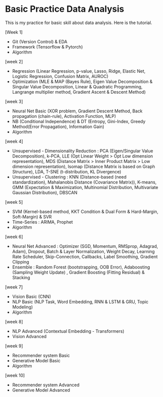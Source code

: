 # Basic Practice Data Analysis

This is my practice for basic skill about data analysis.
Here is the tutorial.

[Week 1]
- Git (Version Control)  & EDA 
- Framework (Tensorflow & Pytorch)
- Algorithm

[week 2]
- Regression (Linear Regression, p-value, Lasso, Ridge, Elastic Net, Logistic Regression, Confusion Matrix, AUROC)
- Optimization (MLE & MAP (Bayes Rule), Eigen Value Decomposition & Singular Value Decomposition, Linear & Quadratic Programming, Langrange multiplier method, Gradient Ascent & Descent Method)

[week 3]
- Neural Net Basic (XOR problem, Gradient Descent Method, Back propagation (chain-rule), Activation Function, MLP)
- NB (Conditional Independence) & DT (Entropy, Gini-Index, Greedy Method(Error Propagation), Information Gain) 
- Algorithm

[week 4]
- Unsupervised - Dimensionality Reduction : PCA (Eigen/Singular Value Decomposition), k-PCA, LLE (Opt Linear Weight > Opt Low dimension representation), MDS (Distance Matrix > Inner Product Matrix > Low dimension representation), Isomap (Distance Matrix is based on Graph Structure), LDA, T-SNE (t-distribution, KL Divergence)
- Unsupervised - Clustering : KNN (Distance-based (need standardization), Mahalanobis Distance (Covariance Matrix)), K-means, GMM (Expectation & Maximization, Multinomial Distribution, Multivariate Gaussian Distribution), DBSCAN

[week 5]
- SVM (Kernel-based method, KKT Condition & Dual Form & Hard-Margin, Soft-Margin) & SVR
- Time-Series : ARIMA, Prophet
- Algorithm

[week 6]
- Neural Net Advanced : Optimizer (SGD, Momentum, RMSprop, Adagrad, Adam), Dropout, Batch & Layer Normalization, Weight Decay, Learning Rate Scheduler, Skip-Connection, Callbacks, Label Smoothing, Gradient Clipping
- Ensemble : Random Forest (bootstrapping, OOB Error), Adaboosting (Sampling Weight Update) , Gradient Boosting (Fitting Residual) & Stacking

[week 7]
- Vision Basic (CNN)
- NLP Basic (NLP Task, Word Embedding, RNN & LSTM & GRU, Topic Modeling)
- Algorithm

[week 8]
- NLP Advanced (Contextual Embedding - Transformers)
- Vision Advanced

[week 9]
- Recommender system Basic
- Generative Model Basic
- Algorithm

[week 10]
- Recommender system Advanced
- Generative Model Advanced
